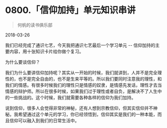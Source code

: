 # 0800.「信仰加持」单元知识串讲

> 何帆的读书俱乐部

2018-03-26

我们已经完成了通识七艺，今天我把通识七艺最后一个学习单元 -- 信仰加持的主要内容，用十张知识卡片给你做个复习。

为什么要谈信仰？

我们为什么要讲信仰加持呢？其实从一开始的时候，我们就讲到，人并不是完全理性的，也不是完全自由的，也不是生来平等的。所以我们要同时注意我的理性，和我们的情感。有很多时候我们的理性只是情感的奴隶，是情感先发话，理性才去当情感的辩护师。所以在很多时候，如果我们过于理性或者自负，是解决不了人生中的一些挑战的。这个时候，我们就需要各种各样的信仰为我们加持。

说到信仰，很多人会觉得非常的神秘，还有人想到宗教信仰，但其实信仰并不神秘。我希望通过这个单元的学习，你已经领悟到，信仰其实是我们的一种本能，而且信仰可以融入到我们的日常生活中。

